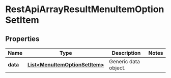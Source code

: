
# RestApiArrayResultMenuItemOptionSetItem

## Properties
Name | Type | Description | Notes
------------ | ------------- | ------------- | -------------
**data** | [**List&lt;MenuItemOptionSetItem&gt;**](MenuItemOptionSetItem.md) | Generic data object. | 



